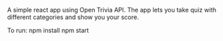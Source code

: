 A simple react app using Open Trivia API. The app lets you take quiz with different categories and show you your score.

To run:
npm install
npm start
